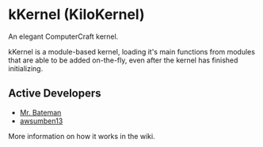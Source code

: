kKernel (KiloKernel)
=======

An elegant ComputerCraft kernel.

kKernel is a module-based kernel, loading it's main functions from modules that are able to be added on-the-fly, even after the kernel has finished initializing.

## Active Developers
* [Mr. Bateman](https://github.com/ROFLCopter64bit)
* [awsumben13](https://github.com/awsumben13)

More information on how it works in the wiki.
